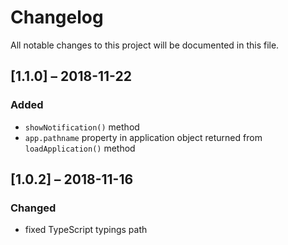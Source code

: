 # Changelog
All notable changes to this project will be documented in this file.

## [1.1.0] – 2018-11-22
### Added
- `showNotification()` method
- `app.pathname` property in application object returned from `loadApplication()` method  

## [1.0.2] – 2018-11-16
### Changed
- fixed TypeScript typings path

